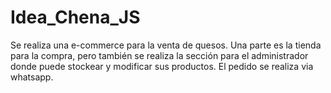 # Idea_Chena_JS
Se realiza una e-commerce para la venta de quesos.
Una parte es la tienda para la compra, pero también se realiza la sección para el administrador donde puede stockear y modificar sus productos.
El pedido se realiza via whatsapp.
